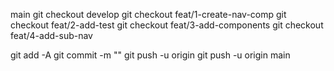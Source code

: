 main
git checkout develop
git checkout feat/1-create-nav-comp
git checkout feat/2-add-test
git checkout feat/3-add-components
git checkout feat/4-add-sub-nav

git add -A
git commit -m ""
git push -u origin
git push -u origin main
